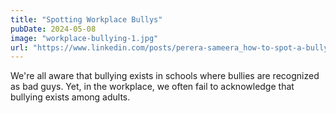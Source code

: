 ```yaml
---
title: "Spotting Workplace Bullys"
pubDate: 2024-05-08
image: "workplace-bullying-1.jpg"
url: "https://www.linkedin.com/posts/perera-sameera_how-to-spot-a-bully-in-the-workplace-activity-7188493973240381441-uxyN"
---
```


We're all aware that bullying exists in schools where bullies are recognized as bad guys. Yet, in the workplace, we often fail to acknowledge that bullying exists among adults.

